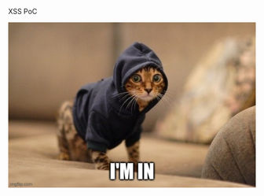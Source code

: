 XSS PoC

![show me](https://raw.githubusercontent.com/adborden/poc/master/44uwon.jpg)

<script>
function ci() {
  alert('XSS');
}

setTimeout(ci, 3000);
</script>
